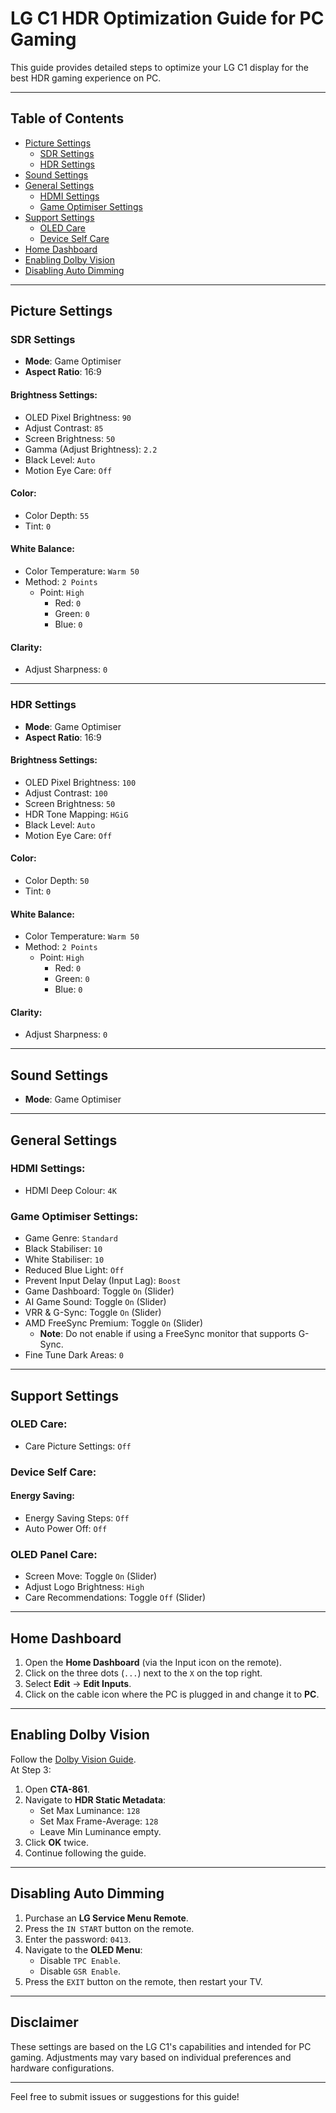 # LG C1 HDR Optimization Guide for PC Gaming

This guide provides detailed steps to optimize your LG C1 display for the best HDR gaming experience on PC.

---

## Table of Contents
- [Picture Settings](#picture-settings)
  - [SDR Settings](#sdr-settings)
  - [HDR Settings](#hdr-settings)
- [Sound Settings](#sound-settings)
- [General Settings](#general-settings)
  - [HDMI Settings](#hdmi-settings)
  - [Game Optimiser Settings](#game-optimiser-settings)
- [Support Settings](#support-settings)
  - [OLED Care](#oled-care)
  - [Device Self Care](#device-self-care)
- [Home Dashboard](#home-dashboard)
- [Enabling Dolby Vision](#enabling-dolby-vision)
- [Disabling Auto Dimming](#disabling-auto-dimming)

---

## Picture Settings

### SDR Settings
- **Mode**: Game Optimiser  
- **Aspect Ratio**: 16:9  

#### Brightness Settings:
- OLED Pixel Brightness: `90`  
- Adjust Contrast: `85`  
- Screen Brightness: `50`  
- Gamma (Adjust Brightness): `2.2`  
- Black Level: `Auto`  
- Motion Eye Care: `Off`  

#### Color:
- Color Depth: `55`  
- Tint: `0`  

#### White Balance:
- Color Temperature: `Warm 50`  
- Method: `2 Points`  
  - Point: `High`  
    - Red: `0`  
    - Green: `0`  
    - Blue: `0`  

#### Clarity:
- Adjust Sharpness: `0`  

---

### HDR Settings
- **Mode**: Game Optimiser  
- **Aspect Ratio**: 16:9  

#### Brightness Settings:
- OLED Pixel Brightness: `100`  
- Adjust Contrast: `100`  
- Screen Brightness: `50`  
- HDR Tone Mapping: `HGiG`  
- Black Level: `Auto`  
- Motion Eye Care: `Off`  

#### Color:
- Color Depth: `50`  
- Tint: `0`  

#### White Balance:
- Color Temperature: `Warm 50`  
- Method: `2 Points`  
  - Point: `High`  
    - Red: `0`  
    - Green: `0`  
    - Blue: `0`  

#### Clarity:
- Adjust Sharpness: `0`  

---

## Sound Settings
- **Mode**: Game Optimiser  

---

## General Settings

### HDMI Settings:
- HDMI Deep Colour: `4K`  

### Game Optimiser Settings:
- Game Genre: `Standard`  
- Black Stabiliser: `10`  
- White Stabiliser: `10`  
- Reduced Blue Light: `Off`  
- Prevent Input Delay (Input Lag): `Boost`  
- Game Dashboard: Toggle `On` (Slider)  
- AI Game Sound: Toggle `On` (Slider)  
- VRR & G-Sync: Toggle `On` (Slider)  
- AMD FreeSync Premium: Toggle `On` (Slider)  
  - **Note**: Do not enable if using a FreeSync monitor that supports G-Sync.  
- Fine Tune Dark Areas: `0`  

---

## Support Settings

### OLED Care:
- Care Picture Settings: `Off`  

### Device Self Care:
#### Energy Saving:
- Energy Saving Steps: `Off`  
- Auto Power Off: `Off`  

### OLED Panel Care:
- Screen Move: Toggle `On` (Slider)  
- Adjust Logo Brightness: `High`  
- Care Recommendations: Toggle `Off` (Slider)  

---

## Home Dashboard
1. Open the **Home Dashboard** (via the Input icon on the remote).  
2. Click on the three dots (`...`) next to the `X` on the top right.  
3. Select **Edit** → **Edit Inputs**.  
4. Click on the cable icon where the PC is plugged in and change it to **PC**.  

---

## Enabling Dolby Vision
Follow the [Dolby Vision Guide](https://github.com/balu100/dolby-vision-for-windows).  
At Step 3:
1. Open **CTA-861**.  
2. Navigate to **HDR Static Metadata**:  
   - Set Max Luminance: `128`  
   - Set Max Frame-Average: `128`  
   - Leave Min Luminance empty.  
3. Click **OK** twice.  
4. Continue following the guide.  

---

## Disabling Auto Dimming
1. Purchase an **LG Service Menu Remote**.  
2. Press the `IN START` button on the remote.  
3. Enter the password: `0413`.  
4. Navigate to the **OLED Menu**:  
   - Disable `TPC Enable`.  
   - Disable `GSR Enable`.  
5. Press the `EXIT` button on the remote, then restart your TV.  

---

## Disclaimer
These settings are based on the LG C1's capabilities and intended for PC gaming. Adjustments may vary based on individual preferences and hardware configurations.

---

Feel free to submit issues or suggestions for this guide!
